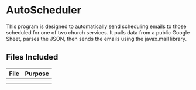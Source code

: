 # AutoScheduler
This program is designed to automatically send scheduling emails to those scheduled for one of two church services. It pulls data from a public Google Sheet, parses the JSON, then sends the emails using the javax.mail library.

## Files Included
| File    | Purpose |
| --------| --------|
|         |         |
|         |         |
